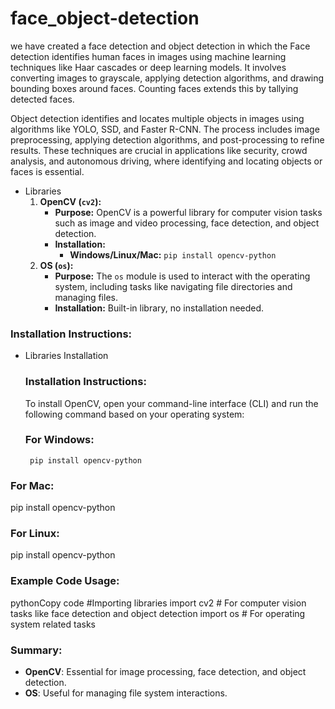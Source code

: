 # face_object-detection
we have created a face detection and object detection in which the Face detection identifies human faces in images using machine learning techniques like Haar cascades or deep learning models. It involves converting images to grayscale, applying detection algorithms, and drawing bounding boxes around faces. Counting faces extends this by tallying detected faces.

Object detection identifies and locates multiple objects in images using algorithms like YOLO, SSD, and Faster R-CNN. The process includes image preprocessing, applying detection algorithms, and post-processing to refine results. These techniques are crucial in applications like security, crowd analysis, and autonomous driving, where identifying and locating objects or faces is essential.

- Libraries
    1. **OpenCV (`cv2`):**
        - **Purpose:** OpenCV is a powerful library for computer vision tasks such as image and video processing, face detection, and object detection.
        - **Installation:**
            - **Windows/Linux/Mac:** `pip install opencv-python`
    2. **OS (`os`):**
        - **Purpose:** The `os` module is used to interact with the operating system, including tasks like navigating file directories and managing files.
        - **Installation:** Built-in library, no installation needed.
### Installation Instructions:

- Libraries Installation
    
    ### Installation Instructions:
    
    To install OpenCV, open your command-line interface (CLI) and run the following command based on your operating system:
    
    ### For Windows:
       pip install opencv-python

### For Mac:
pip install opencv-python

### For Linux:
pip install opencv-python

### Example Code Usage:
pythonCopy code
#Importing libraries
import cv2  # For computer vision tasks like face detection and object detection
import os   # For operating system related tasks

### Summary:
- **OpenCV**: Essential for image processing, face detection, and object detection.
- **OS**: Useful for managing file system interactions.

